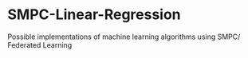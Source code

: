 # SMPC-Linear-Regression
Possible implementations of machine learning algorithms using SMPC/ Federated Learning
